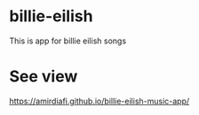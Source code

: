 # billie-eilish
This is app for billie eilish songs
# See view
https://amirdiafi.github.io/billie-eilish-music-app/
